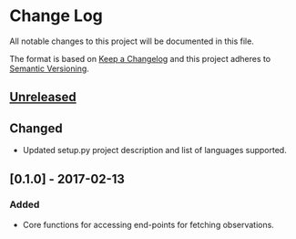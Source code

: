 # Change Log
All notable changes to this project will be documented in this file.

The format is based on [Keep a Changelog](http://keepachangelog.com/) 
and this project adheres to [Semantic Versioning](http://semver.org/).

## [Unreleased]
## Changed
- Updated setup.py project description and list of languages supported.

## [0.1.0] - 2017-02-13
### Added
- Core functions for accessing end-points for fetching observations.

[Unreleased]: https://github.com/StuartMacKay/ebird-api/compare/0.1.0...HEAD
